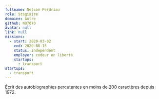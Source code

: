 ```yaml
---
fullname: Nelson Perdriau
role: Stagiaire
domaine: Autre
github: N07070
avatar: null
link: null
missions:
  - start: 2020-03-02
    end: 2020-08-15
    status: independent
    employer: codeur en liberté
    startups:
      - transport
startups:
  - transport
---
```

Écrit des autobiographies percutantes en moins de 200 caractères depuis 1972.